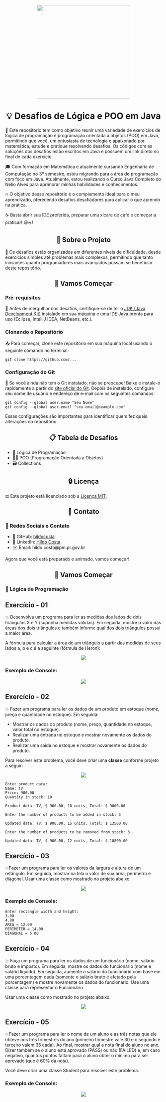 <p align="center">
  <img src="https://github.com/hildocosta/hildocosta-Curso-Java--Nelio-Alves/blob/main/logo.png" width="300">
</p>

<h1 align="center">💡 Desafios de Lógica e POO em Java</h1>

<p>🚀 Este repositório tem como objetivo reunir uma variedade de exercícios de lógica de programação e programação orientada a objetos (POO) em Java, permitindo que você, um entusiasta de tecnologia e apaixonado por matemática, estude e pratique resolvendo desafios. Os códigos com as soluções dos desafios estão escritos em Java e possuem um link direto no final de cada exercício.</p>

<p>🎓 Com formação em Matemática e atualmente cursando Engenharia de Computação no 3º semestre, estou migrando para a área de programação com foco em Java. Atualmente, estou realizando o Curso Java Completo do Nelio Alves para aprimorar minhas habilidades e conhecimentos.</p>

<p>🔥 O objetivo desse repositório é o complemento ideal para o meu aprendizado, oferecendo desafios desafiadores para aplicar o que aprendo na prática.</p>

<p>☕️ Basta abrir sua IDE preferida, preparar uma xícara de café e começar a praticar! 😃☕!</p>

<h2 align="center">📝 Sobre o Projeto</h2>

<p>🌟 Os desafios estão organizados em diferentes níveis de dificuldade, desde exercícios simples até problemas mais complexos, permitindo que tanto iniciantes quanto programadores mais avançados possam se beneficiar deste repositório.</p>

<h2 align="center">🚀 Vamos Começar</h2>

<h3>Pré-requisitos</h3>

<p>🔧 Antes de mergulhar nos desafios, certifique-se de ter o <a href="https://www.oracle.com/java/technologies/javase-downloads.html">JDK (Java Development Kit)</a> instalado em sua máquina e uma IDE Java pronta para uso (Eclipse, IntelliJ IDEA, NetBeans, etc.).</p>

<h3>Clonando o Repositório</h3>

<p>📥 Para começar, clone este repositório em sua máquina local usando o seguinte comando no terminal:</p>

<pre><code>git clone https://github.com/...</code></pre>

<h3>Configuração do Git</h3>

<p>🔑 Se você ainda não tem o Git instalado, não se preocupe! Baixe e instale-o rapidamente a partir do <a href="https://git-scm.com/downloads">site oficial do Git</a>. Depois de instalado, configure seu nome de usuário e endereço de e-mail com os seguintes comandos:</p>

<pre><code>git config --global user.name "Seu Nome"
git config --global user.email "seu-email@example.com"</code></pre>

<p>Essas configurações são importantes para identificar quem fez quais alterações no repositório.</p>

<h2 align="center">📋 Tabela de Desafios</h2>

<ul>
  <li>🧠 Lógica de Programação</li>
  <li>👩‍💻 POO (Programação Orientada a Objetos)</li>
  <li>🗃️ Collections</li>
</ul>

<h2 align="center">🔒 Licença</h2>

<p>⚖️ Este projeto está licenciado sob a <a href="LICENSE">Licença MIT</a>.</p>

<h2 align="center">📧 Contato</h2>

<h3>🔗 Redes Sociais e Contato</h3>

<ul>
  <li>📌 GitHub: <a href="https://github.com/hildocosta">hildocosta</a></li>
  <li>💼 LinkedIn: <a href="https://www.linkedin.com/in/hildo-costa-b83812231/">Hildo Costa</a></li>
  <li>✉️ Email: hildo.costa@pm.pr.gov.br</li>
</ul>

<p>Agora que você está preparado e animado, vamos começar!</p>

<h2 align="center">🚀 Vamos Começar</h2>

<h3>🧩 Lógica de Programação</h3>

<h2> Exercício - 01</h2>

<p>💥 Desenvolva um programa para ler as medidas dos lados de dois triângulos X e Y (suponha medidas válidas). Em seguida, mostre o valor das áreas dos dois triângulos e também informe qual dos dois triângulos possui a maior área.</p>

<p>A fórmula para calcular a área de um triângulo a partir das medidas de seus lados a, b e c é a seguinte (fórmula de Heron):</p>

 <p align="center">
  <img src="https://github.com/hildocosta/hildocosta-Curso-Java--Nelio-Alves/blob/main/formula-de-heron.png">
</p>

<h3>Exemplo de Console:</h3>

<p align="center">
  <img src="https://github.com/hildocosta/hildocosta-Curso-Java--Nelio-Alves/blob/main/desafio01.png">
</p>

<h2> Exercício - 02</h2>

<p>💥 Fazer um programa para ler os dados de um produto em estoque (nome, preço e quantidade no estoque). Em seguida:

- Mostrar os dados do produto (nome, preço, quantidade no estoque, valor total no estoque).
- Realizar uma entrada no estoque e mostrar novamente os dados do produto.
- Realizar uma saída no estoque e mostrar novamente os dados do produto.

Para resolver este problema, você deve criar uma **classe** conforme projeto a seguir:
</p>

 <p align="center">
  <img src="https://github.com/hildocosta/hildocosta-Curso-Java--Nelio-Alves/blob/main/desafio02.png">
</p>


```
Enter product data:
Name: TV
Price: 900.00
Quantity in stock: 10

Product data: TV, $ 900.00, 10 units, Total: $ 9000.00

Enter the number of products to be added in stock: 5

Updated data: TV, $ 900.00, 15 units, Total: $ 13500.00

Enter the number of products to be removed from stock: 3

Updated data: TV, $ 900.00, 12 units, Total: $ 10800.00
```

<h2> Exercício - 03</h2>


<p>💥Fazer um programa para ler os valores da largura e altura de um retângulo. Em seguida, mostrar na tela o valor de sua área, perímetro e diagonal. Usar uma classe como mostrado no projeto abaixo.</p>


 <p align="center">
  <img src="https://github.com/hildocosta/hildocosta-Curso-Java--Nelio-Alves/blob/main/desafio03.png">
</p>

<h3>Exemplo de Console:</h3>

```
Enter rectangle width and height:
3.00
4.00
AREA = 12.00
PERIMETER = 14.00
DIAGONAL = 5.00
```


<h2> Exercício - 04</h2>


<p>💥 Faça um programa para ler os dados de um funcionário (nome, salário bruto e imposto). Em seguida, mostre os dados do funcionário (nome e salário líquido). Em seguida, aumente o salário do funcionário com base em uma porcentagem dada (somente o salário bruto é afetado pela porcentagem) e mostre novamente os dados do funcionário. Use uma classe para representar o Funcionário.

Usar uma classe como mostrado no projeto abaixo.</p>

 <p align="center">
  <img src="https://github.com/hildocosta/hildocosta-Curso-Java--Nelio-Alves/blob/main/desafio4.1.png">
</p>



<h2> Exercício - 05</h2>


<p>💥Fazer um programa para ler o nome de um aluno e as três notas que ele obteve nos três trimestres do ano (primeiro trimestre vale 30 e o segundo e terceiro valem 35 cada). Ao final, mostrar qual a nota final do aluno no ano. Dizer também se o aluno está aprovado (PASS) ou não (FAILED) e, em caso negativo, quantos pontos faltam para o aluno obter o mínimo para ser aprovado (que é 60% da nota). 
  
Você deve criar uma classe Student para resolver este problema.</p>


<h3>Exemplo de Console:</h3>

 <p align="center">
  <img src="https://github.com/hildocosta/hildocosta-Curso-Java--Nelio-Alves/blob/main/desafio05.png">
</p>

